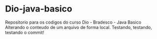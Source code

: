 # Dio-java-basico

Repositorio para os codigos do curso Dio - Bradesco - Java Basico
Alterando o conteudo de um arquivo de forma local. Testando, testando, testando o commit!